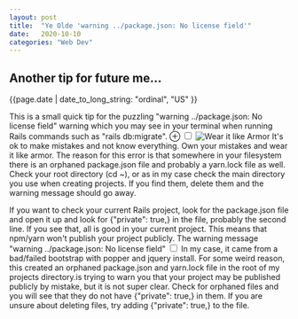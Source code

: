 ```yaml
---
layout: post
title:  "Ye Olde 'warning ../package.json: No license field'"
date:   2020-10-10
categories: "Web Dev"
---
```


<h2>Another tip for future me...</h2>

{{page.date | date_to_long_string: "ordinal", "US" }}

<section>
  
  <p>
    This is a small quick tip for the puzzling "warning ../package.json: No license field"
    warning which you may see in your terminal when running Rails commands such as "rails db:migrate". 
    <label for="mn-armor" class="margin-toggle">&#8853;</label>
    <input type="checkbox" id="mn-armor" class="margin-toggle"/>
      <span class="marginnote">
        <img src="https://res.cloudinary.com/kentasy/image/upload/v1602345846/Connected-Thoughts/armor.gif" alt="Wear it like Armor"/>
        It's ok to make mistakes and not know everything. Own your mistakes and wear it like armor.
    </span>
    The reason
    for this error is that somewhere in your filesystem there is an orphaned package.json file and 
    probably a yarn.lock file as well. Check your root directory (cd ~), or as in my case check the main
    directory you use when creating projects. If you find them, delete them and the warning message should
    go away.
  </p>
    
  <p>
    If you want to check your current Rails project, look for the package.json file and open it up and look for
    {"private": true,} in the file, probably the second line. If you see that, all is good in your current 
    project. This means that npm/yarn won't publish your project publicly. The warning message
    "warning ../package.json: No license field" <label for="sn-trying-to-warn" class="margin-toggle 
      sidenote-number"></label><input type="checkbox" id="sn-trying-to-warn" class="margin-toggle"/>
      <span class="sidenote">In my case, it came from a bad/failed bootstrap with popper and jquery 
      install. For some weird reason, this created an orphaned package.json and yarn.lock
      file in the root of my projects directory.</span>is trying to warn you that your project may be published 
    publicly by mistake, but it is not super clear. Check for orphaned files and you will see that they
    do not have {"private": true,} in them. If you are unsure about deleting files, try adding 
    {"private": true,} to the file.
  </p>
  
</section>